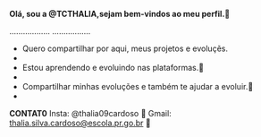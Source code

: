 **Olá, sou a @TCTHALIA,sejam bem-vindos ao meu perfil.💞️**

..................             .................
- Quero compartilhar por aqui, meus projetos e evoluçẽs.
- 
- Estou aprendendo e evoluindo nas plataformas.🤠
- 
- Compartilhar minhas evoluções e também te ajudar a evoluir.💟
- 
**CONTAT0**
  Insta: @thalia09cardoso 💜
  Gmail: thalia.silva.cardoso@escola.pr.go.br 💙
